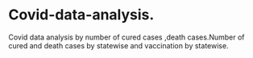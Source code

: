 # Covid-data-analysis.
Covid data analysis by number of cured cases ,death cases.Number of cured and death cases by statewise and vaccination by statewise.
